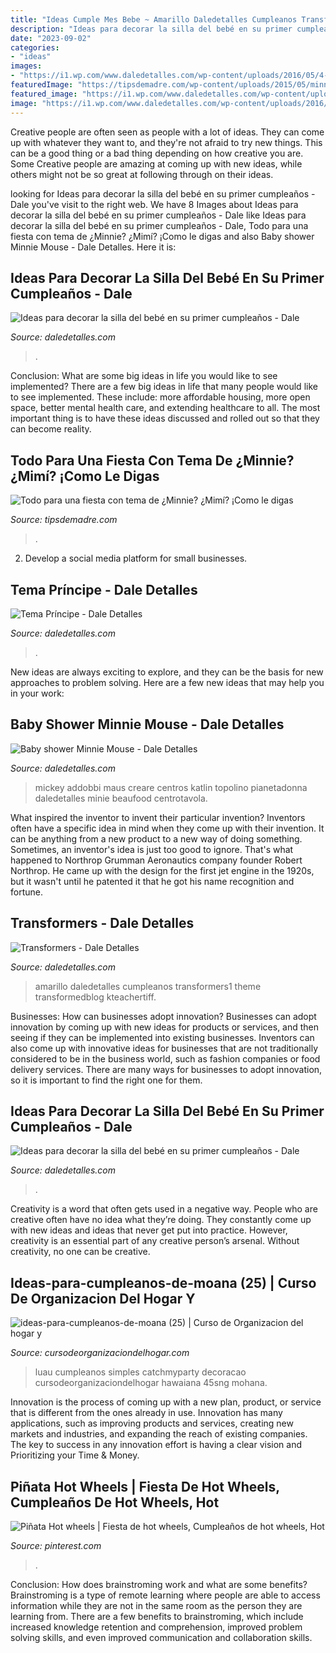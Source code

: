 ```yaml
---
title: "Ideas Cumple Mes Bebe ~ Amarillo Daledetalles Cumpleanos Transformers1 Theme Transformedblog Kteachertiff"
description: "Ideas para decorar la silla del bebé en su primer cumpleaños"
date: "2023-09-02"
categories:
- "ideas"
images:
- "https://i1.wp.com/www.daledetalles.com/wp-content/uploads/2016/05/4-1.jpg"
featuredImage: "https://tipsdemadre.com/wp-content/uploads/2015/05/minnie-puerta.jpg"
featured_image: "https://i1.wp.com/www.daledetalles.com/wp-content/uploads/2016/09/silla-de-bebe-decorada19-1.jpg"
image: "https://i1.wp.com/www.daledetalles.com/wp-content/uploads/2016/06/6-6.jpg"
---
```



Creative people are often seen as people with a lot of ideas. They can come up with whatever they want to, and they're not afraid to try new things. This can be a good thing or a bad thing depending on how creative you are. Some Creative people are amazing at coming up with new ideas, while others might not be so great at following through on their ideas.

	

		
looking for Ideas para decorar la silla del bebé en su primer cumpleaños - Dale you've visit to the right web. We have 8 Images about Ideas para decorar la silla del bebé en su primer cumpleaños - Dale like Ideas para decorar la silla del bebé en su primer cumpleaños - Dale, Todo para una fiesta con tema de ¿Minnie? ¿Mimí? ¡Como le digas and also Baby shower Minnie Mouse - Dale Detalles. Here it is:
		
    
## Ideas Para Decorar La Silla Del Bebé En Su Primer Cumpleaños - Dale

<img loading=lazy src="https://i1.wp.com/www.daledetalles.com/wp-content/uploads/2016/09/silla-de-bebe-decorada19-1.jpg" onerror="this.onerror=null;this.src='https://tse2.mm.bing.net/th?id=OIP.zfDM2xwKnAbo65_4NJqz1wHaJ7&amp;pid=15.1';" alt="Ideas para decorar la silla del bebé en su primer cumpleaños - Dale">

_Source: daledetalles.com_

>. 

	

Conclusion: What are some big ideas in life you would like to see implemented?
There are a few big ideas in life that many people would like to see implemented. These include: more affordable housing, more open space, better mental health care, and extending healthcare to all. The most important thing is to have these ideas discussed and rolled out so that they can become reality.

    
## Todo Para Una Fiesta Con Tema De ¿Minnie? ¿Mimí? ¡Como Le Digas

<img loading=lazy src="https://tipsdemadre.com/wp-content/uploads/2015/05/minnie-puerta.jpg" onerror="this.onerror=null;this.src='https://tse2.mm.bing.net/th?id=OIP.vEcXOOcRj-QrtH14FUlpcAHaJ3&amp;pid=15.1';" alt="Todo para una fiesta con tema de ¿Minnie? ¿Mimí? ¡Como le digas">

_Source: tipsdemadre.com_

>. 

	

2. Develop a social media platform for small businesses.

    
## Tema Príncipe - Dale Detalles

<img loading=lazy src="https://i1.wp.com/www.daledetalles.com/wp-content/uploads/2016/06/6-6.jpg" onerror="this.onerror=null;this.src='https://tse3.mm.bing.net/th?id=OIP.gnBp0ZqbKxNz2fN7GbPLuQHaJ3&amp;pid=15.1';" alt="Tema Príncipe - Dale Detalles">

_Source: daledetalles.com_

>. 

	

New ideas are always exciting to explore, and they can be the basis for new approaches to problem solving. Here are a few new ideas that may help you in your work: 

    
## Baby Shower Minnie Mouse - Dale Detalles

<img loading=lazy src="https://i1.wp.com/www.daledetalles.com/wp-content/uploads/2016/05/4-1.jpg" onerror="this.onerror=null;this.src='https://tse3.mm.bing.net/th?id=OIP.Z-LzH1ouziCBUc23rgylogHaJ7&amp;pid=15.1';" alt="Baby shower Minnie Mouse - Dale Detalles">

_Source: daledetalles.com_

>mickey addobbi maus creare centros katlin topolino pianetadonna daledetalles minie beaufood centrotavola. 

	

What inspired the inventor to invent their particular invention?
Inventors often have a specific idea in mind when they come up with their invention. It can be anything from a new product to a new way of doing something. Sometimes, an inventor's idea is just too good to ignore. That's what happened to Northrop Grumman Aeronautics company founder Robert Northrop. He came up with the design for the first jet engine in the 1920s, but it wasn't until he patented it that he got his name recognition and fortune.

    
## Transformers - Dale Detalles

<img loading=lazy src="https://i2.wp.com/www.daledetalles.com/wp-content/uploads/2016/02/transformers1.jpg" onerror="this.onerror=null;this.src='https://tse3.mm.bing.net/th?id=OIP.AKVXq_vQb__yiMB_rg2FVAHaFj&amp;pid=15.1';" alt="Transformers - Dale Detalles">

_Source: daledetalles.com_

>amarillo daledetalles cumpleanos transformers1 theme transformedblog kteachertiff. 

	

Businesses: How can businesses adopt innovation?
Businesses can adopt innovation by coming up with new ideas for products or services, and then seeing if they can be implemented into existing businesses. Inventors can also come up with innovative ideas for businesses that are not traditionally considered to be in the business world, such as fashion companies or food delivery services. There are many ways for businesses to adopt innovation, so it is important to find the right one for them.

    
## Ideas Para Decorar La Silla Del Bebé En Su Primer Cumpleaños - Dale

<img loading=lazy src="https://i1.wp.com/www.daledetalles.com/wp-content/uploads/2016/09/silla-de-bebe-decorada7.jpg" onerror="this.onerror=null;this.src='https://tse4.mm.bing.net/th?id=OIP.VjTKYyAJu-xE9ntc33HH9gHaLG&amp;pid=15.1';" alt="Ideas para decorar la silla del bebé en su primer cumpleaños - Dale">

_Source: daledetalles.com_

>. 

	

Creativity is a word that often gets used in a negative way. People who are creative often have no idea what they’re doing. They constantly come up with new ideas and ideas that never get put into practice. However, creativity is an essential part of any creative person’s arsenal. Without creativity, no one can be creative.

    
## Ideas-para-cumpleanos-de-moana (25) | Curso De Organizacion Del Hogar Y

<img loading=lazy src="https://cursodeorganizaciondelhogar.com/wp-content/uploads/2017/07/ideas-para-cumpleanos-de-moana-25.jpg" onerror="this.onerror=null;this.src='https://tse4.mm.bing.net/th?id=OIP.viUZdlry-3xHJeQaiMCpyAHaJ3&amp;pid=15.1';" alt="ideas-para-cumpleanos-de-moana (25) | Curso de Organizacion del hogar y">

_Source: cursodeorganizaciondelhogar.com_

>luau cumpleanos simples catchmyparty decoracao cursodeorganizaciondelhogar hawaiana 45sng mohana. 

	

Innovation is the process of coming up with a new plan, product, or service that is different from the ones already in use. Innovation has many applications, such as improving products and services, creating new markets and industries, and expanding the reach of existing companies. The key to success in any innovation effort is having a clear vision and Prioritizing your Time & Money.

    
## Piñata Hot Wheels | Fiesta De Hot Wheels, Cumpleaños De Hot Wheels, Hot

<img loading=lazy src="https://i.pinimg.com/736x/a8/70/81/a870811842e8ca41ce4f192daa525b66.jpg" onerror="this.onerror=null;this.src='https://tse3.mm.bing.net/th?id=OIP.QrlwUSU-wcZ4DfZ3iajrjQHaJ3&amp;pid=15.1';" alt="Piñata Hot wheels | Fiesta de hot wheels, Cumpleaños de hot wheels, Hot">

_Source: pinterest.com_

>. 

	

Conclusion: How does brainstroming work and what are some benefits?
Brainstroming is a type of remote learning where people are able to access information while they are not in the same room as the person they are learning from. There are a few benefits to brainstroming, which include increased knowledge retention and comprehension, improved problem solving skills, and even improved communication and collaboration skills.

